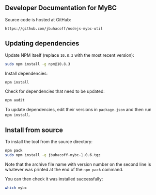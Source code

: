 Developer Documentation for MyBC
--------------------------------

Source code is hosted at GitHub:

`https://github.com/jbuhacoff/nodejs-mybc-util`

Updating dependencies
---------------------

Update NPM itself (replace `10.8.3` with the most recent version):

```sh
sudo npm install -g npm@10.8.3
```

Install dependencies:

```sh
npm install
```

Check for dependencies that need to be updated:

```sh
npm audit
```

To update dependencies, edit their versions in `package.json` and then
run `npm install`.

Install from source
-------------------

To install the tool from the source directory:

```sh
npm pack
sudo npm install -g jbuhacoff-mybc-1.0.6.tgz
```

Note that the archive file name with version number on the second line is
whatever was printed at the end of the `npm pack` command.

You can then check it was installed successfully:

```sh
which mybc
```


